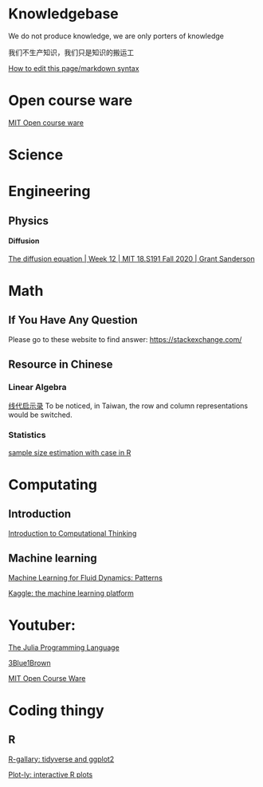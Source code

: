 # Knowledgebase
We do not produce knowledge, we are only porters of knowledge

我们不生产知识，我们只是知识的搬运工

[How to edit this page/markdown syntax](https://github.com/adam-p/markdown-here/wiki/Markdown-Cheatsheet#links)

# Open course ware
[MIT Open course ware](https://ocw.mit.edu/)


# Science

# Engineering

## Physics

#### Diffusion
[The diffusion equation | Week 12 | MIT 18.S191 Fall 2020 | Grant Sanderson](https://www.youtube.com/watch?v=a3V0BJLIo_c)


# Math
## If You Have Any Question
Please go to these website to find answer:
https://stackexchange.com/

## Resource in Chinese
### Linear Algebra
[线代启示录](https://ccjou.wordpress.com/)
To be noticed, in Taiwan, the row and column representations would be switched.


### Statistics
[sample size estimation with case in R](https://rstudio-pubs-static.s3.amazonaws.com/153235_a0277930a4924e46af765f4bbba3cdd6.html#comparing-means)


# Computating
## Introduction
[Introduction to Computational Thinking](https://computationalthinking.mit.edu/Fall20/)

## Machine learning
[Machine Learning for Fluid Dynamics: Patterns](https://www.youtube.com/watch?v=3fOXIbycAmc)

[Kaggle: the machine learning platform](https://www.kaggle.com/)



# Youtuber:
[The Julia Programming Language](https://www.youtube.com/user/JuliaLanguage)

[3Blue1Brown](https://www.youtube.com/channel/UCYO_jab_esuFRV4b17AJtAw)


[MIT Open Course Ware](https://www.youtube.com/user/MIT)

# Coding thingy
## R
[R-gallary: tidyverse and ggplot2](https://www.r-graph-gallery.com)

[Plot-ly: interactive R plots](https://plotly.com)
